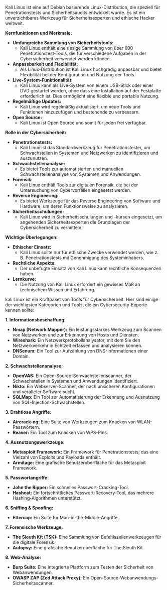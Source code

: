 Kali Linux ist eine auf Debian basierende Linux-Distribution, die speziell für Penetrationstests und Sicherheitsaudits entwickelt wurde. Es ist ein unverzichtbares Werkzeug für Sicherheitsexperten und ethische Hacker weltweit.

**Kernfunktionen und Merkmale:**

- **Umfangreiche Sammlung von Sicherheitstools:**
    - Kali Linux enthält eine riesige Sammlung von über 600 Penetrationstest-Tools, die für verschiedene Aufgaben in der Cybersicherheit verwendet werden können.
- **Anpassbarkeit und Flexibilität:**
    - Als Linux-Distribution ist Kali Linux hochgradig anpassbar und bietet Flexibilität bei der Konfiguration und Nutzung der Tools.
- **Live-System-Funktionalität:**
    - Kali Linux kann als Live-System von einem USB-Stick oder einer DVD gestartet werden, ohne dass eine Installation auf der Festplatte erforderlich ist. Dies ermöglicht eine flexible und portable Nutzung.
- **Regelmäßige Updates:**
    - Kali Linux wird regelmäßig aktualisiert, um neue Tools und Funktionen hinzuzufügen und bestehende zu verbessern.
- **Open Source:**
    - Kali Linux ist Open Source und somit für jeden frei verfügbar.

**Rolle in der Cybersicherheit:**

- **Penetrationstests:**
    - Kali Linux ist das Standardwerkzeug für Penetrationstester, um Schwachstellen in Systemen und Netzwerken zu identifizieren und auszunutzen.
- **Schwachstellenanalyse:**
    - Es bietet Tools zur automatisierten und manuellen Schwachstellenanalyse von Systemen und Anwendungen.
- **Forensik:**
    - Kali Linux enthält Tools zur digitalen Forensik, die bei der Untersuchung von Cybervorfällen eingesetzt werden.
- **Reverse Engineering:**
    - Es bietet Werkzeuge für das Reverse Engineering von Software und Hardware, um deren Funktionsweise zu analysieren.
- **Sicherheitsschulungen:**
    - Kali Linux wird in Sicherheitsschulungen und -kursen eingesetzt, um angehenden Sicherheitsexperten die Grundlagen der Cybersicherheit zu vermitteln.

**Wichtige Überlegungen:**

- **Ethischer Einsatz:**
    - Kali Linux sollte nur für ethische Zwecke verwendet werden, wie z. B. Penetrationstests mit Genehmigung des Systeminhabers.
- **Rechtliche Aspekte:**
    - Der unbefugte Einsatz von Kali Linux kann rechtliche Konsequenzen haben.
- **Lernkurve:**
    - Die Nutzung von Kali Linux erfordert ein gewisses Maß an technischem Wissen und Erfahrung.


kali Linux ist ein Kraftpaket von Tools für Cybersicherheit. Hier sind einige der wichtigsten Kategorien und Tools, die ein Cybersecurity-Experte kennen sollte:

**1. Informationsbeschaffung:**

- **Nmap (Network Mapper):** Ein leistungsstarkes Werkzeug zum Scannen von Netzwerken und zur Erkennung von Hosts und Diensten.
- **Wireshark:** Ein Netzwerkprotokollanalysator, mit dem Sie den Netzwerkverkehr in Echtzeit erfassen und analysieren können.
- **DNSenum:** Ein Tool zur Aufzählung von DNS-Informationen einer Domain.

**2. Schwachstellenanalyse:**

- **OpenVAS:** Ein Open-Source-Schwachstellenscanner, der Schwachstellen in Systemen und Anwendungen identifiziert.
- **Nikto:** Ein Webserver-Scanner, der nach unsicheren Konfigurationen und veralteter Software sucht.
- **SQLMap:** Ein Tool zur Automatisierung der Erkennung und Ausnutzung von SQL-Injection-Schwachstellen.

**3. Drahtlose Angriffe:**

- **Aircrack-ng:** Eine Suite von Werkzeugen zum Knacken von WLAN-Passwörtern.
- **Reaver:** Ein Tool zum Knacken von WPS-Pins.

**4. Ausnutzungswerkzeuge:**

- **Metasploit Framework:** Ein Framework für Penetrationstests, das eine Vielzahl von Exploits und Payloads enthält.
- **Armitage:** Eine grafische Benutzeroberfläche für das Metasploit Framework.

**5. Passwortangriffe:**

- **John the Ripper:** Ein schnelles Passwort-Cracking-Tool.
- **Hashcat:** Ein fortschrittliches Passwort-Recovery-Tool, das mehrere Hashing-Algorithmen unterstützt.

**6. Sniffing & Spoofing:**

- **Ettercap:** Ein Suite für Man-in-the-Middle-Angriffe.

**7. Forensische Werkzeuge:**

- **The Sleuth Kit (TSK):** Eine Sammlung von Befehlszeilenwerkzeugen für die digitale Forensik.
- **Autopsy:** Eine grafische Benutzeroberfläche für The Sleuth Kit.

**8. Web-Analyse:**

- **Burp Suite:** Eine integrierte Plattform zum Testen der Sicherheit von Webanwendungen.
- **OWASP ZAP (Zed Attack Proxy):** Ein Open-Source-Webanwendungs-Sicherheitsscanner.